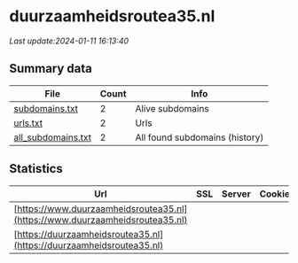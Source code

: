 # duurzaamheidsroutea35.nl
*Last update:2024-01-11 16:13:40*
## Summary data
| File       | Count | Info |
|------------|-------|------|
|[subdomains.txt](/data/duurzaamheidsroutea35/subdomains.txt)|2|Alive subdomains|
|[urls.txt](/data/duurzaamheidsroutea35/urls.txt)|2|Urls|
|[all_subdomains.txt](/data/duurzaamheidsroutea35/all_subdomains.txt)|2|All found subdomains (history)|
## Statistics
| Url | SSL | Server | Cookie | HSTS | CSP | XFO | XXP | RP | Tech |
|------------|-------|------|------|------|------|------|------|------|------|
|[https://www.duurzaamheidsroutea35.nl](https://www.duurzaamheidsroutea35.nl)| | | | | | | |:white_check_mark: | |HSTS Microsoft ASP.N...| |
|[https://duurzaamheidsroutea35.nl](https://duurzaamheidsroutea35.nl)| | | | | | | |:white_check_mark: | |HSTS Microsoft ASP.N...| |